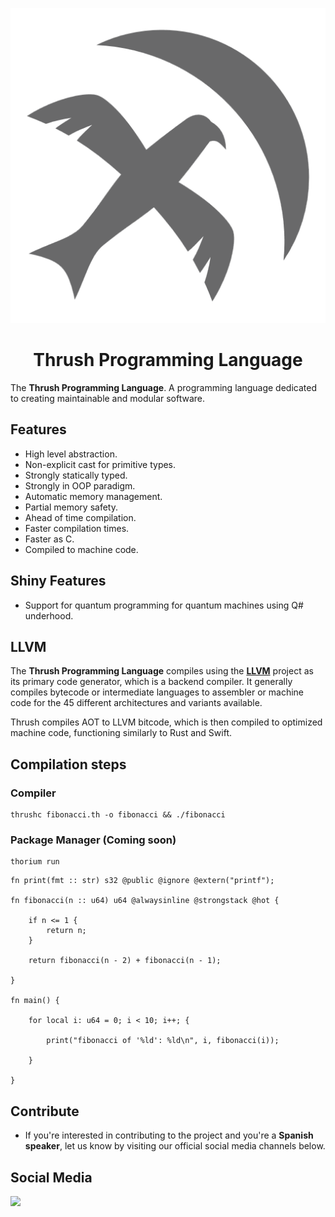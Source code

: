 <p align="center">
  <img src= "https://github.com/thrushlang/.github/blob/main/assets/thrushlang-v1.1.png" alt= "logo" style= "width: 2hv; height: 2hv;"> </img>
</p>

<h1 align="center">Thrush Programming Language</h1>

The **Thrush Programming Language**. A programming language dedicated to creating maintainable and modular software.

## Features 

- High level abstraction.
- Non-explicit cast for primitive types.
- Strongly statically typed.
- Strongly in OOP paradigm.
- Automatic memory management.
- Partial memory safety.
- Ahead of time compilation.
- Faster compilation times.
- Faster as C.
- Compiled to machine code.

## Shiny Features

- Support for quantum programming for quantum machines using Q# underhood.

## LLVM

The **Thrush Programming Language** compiles using the **[LLVM](https://llvm.org)** project as its primary code generator, which is a backend compiler. It generally compiles bytecode or intermediate languages to assembler or machine code for the 45 different architectures and variants available. 

Thrush compiles AOT to LLVM bitcode, which is then compiled to optimized machine code, functioning similarly to Rust and Swift.

## Compilation steps

### Compiler

```console
thrushc fibonacci.th -o fibonacci && ./fibonacci
```

### Package Manager (**Coming soon**)

```console
thorium run
```

```
fn print(fmt :: str) s32 @public @ignore @extern("printf");

fn fibonacci(n :: u64) u64 @alwaysinline @strongstack @hot {

    if n <= 1 {
        return n;
    }

    return fibonacci(n - 2) + fibonacci(n - 1);

}

fn main() { 

    for local i: u64 = 0; i < 10; i++; {

        print("fibonacci of '%ld': %ld\n", i, fibonacci(i));

    }

}
```

## Contribute

- If you're interested in contributing to the project and you're a **Spanish speaker**, let us know by visiting our official social media channels below.

## Social Media

[![](https://dcbadge.limes.pink/api/server/https://discord.gg/DJaVs4kM9U)](https://discord.gg/DJaVs4kM9U)
